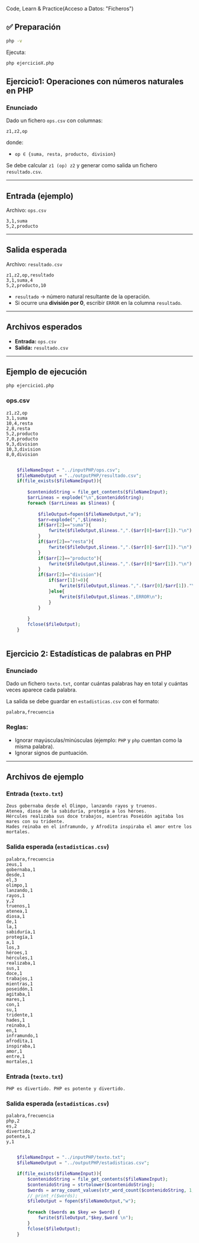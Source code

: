Code, Learn & Practice(Acceso a Datos: "Ficheros")

## ✅ Preparación

```bash
php -v
```

Ejecuta:

```bash
php ejercicioX.php
```

## Ejercicio1: Operaciones con números naturales en PHP

### Enunciado

Dado un fichero `ops.csv` con columnas:

```code
z1,z2,op
```

donde:

- `op ∈ {suma, resta, producto, division}`  

Se debe calcular `z1 (op) z2` y generar como salida un fichero `resultado.csv`.

---

## Entrada (ejemplo)

Archivo: `ops.csv`

```csv
3,1,suma
5,2,producto
```

---

## Salida esperada

Archivo: `resultado.csv`

```csv
z1,z2,op,resultado
3,1,suma,4
5,2,producto,10
```

- `resultado` → número natural resultante de la operación.  
- Si ocurre una **división por 0**, escribir `ERROR` en la columna `resultado`.

---

## Archivos esperados

- **Entrada:** `ops.csv`  
- **Salida:** `resultado.csv`  

---

## Ejemplo de ejecución

```bash
php ejercicio1.php
```

### ops.csv

```code
z1,z2,op
3,1,suma
10,4,resta
2,8,resta
5,2,producto
7,0,producto
9,3,division
10,3,division
8,0,division
```

```php

    $fileNameInput = "../inputPHP/ops.csv";
    $fileNameOutput = "../outputPHP/resultado.csv";
    if(file_exists($fileNameInput)){
        
        $contenidoString = file_get_contents($fileNameInput);
        $arrLineas = explode("\n",$contenidoString);
        foreach ($arrLineas as $lineas) {
            
            $fileOutput=fopen($fileNameOutput,"a");
            $arr=explode(",",$lineas);
            if($arr[2]=="suma"){
                fwrite($fileOutput,$lineas.",".($arr[0]+$arr[1])."\n");
            }
            if($arr[2]=="resta"){
                fwrite($fileOutput,$lineas.",".($arr[0]-$arr[1])."\n");
            }
            if($arr[2]=="producto"){
                fwrite($fileOutput,$lineas.",".($arr[0]*$arr[1])."\n");
            }
            if($arr[2]=="division"){
                if($arr[1]!=0){
                    fwrite($fileOutput,$lineas.",".($arr[0]/$arr[1])."\n");
                }else{
                    fwrite($fileOutput,$lineas.",ERROR\n");
                }
            }
            
        }
        fclose($fileOutput);
    }
    
```

## Ejercicio 2: Estadísticas de palabras en PHP

### Enunciado

Dado un fichero `texto.txt`, contar cuántas palabras hay en total y cuántas veces aparece cada palabra.  

La salida se debe guardar en `estadisticas.csv` con el formato:

```code
palabra,frecuencia
```

### Reglas:

- Ignorar mayúsculas/minúsculas (ejemplo: `PHP` y `php` cuentan como la misma palabra).  
- Ignorar signos de puntuación.  

---

## Archivos de ejemplo

### Entrada (`texto.txt`)

```code
Zeus gobernaba desde el Olimpo, lanzando rayos y truenos. 
Atenea, diosa de la sabiduría, protegía a los héroes. 
Hércules realizaba sus doce trabajos, mientras Poseidón agitaba los mares con su tridente. 
Hades reinaba en el inframundo, y Afrodita inspiraba el amor entre los mortales.
```

### Salida esperada (`estadisticas.csv`)

```code
palabra,frecuencia
zeus,1
gobernaba,1
desde,1
el,3
olimpo,1
lanzando,1
rayos,1
y,2
truenos,1
atenea,1
diosa,1
de,1
la,1
sabiduría,1
protegía,1
a,1
los,3
héroes,1
hércules,1
realizaba,1
sus,1
doce,1
trabajos,1
mientras,1
poseidón,1
agitaba,1
mares,1
con,1
su,1
tridente,1
hades,1
reinaba,1
en,1
inframundo,1
afrodita,1
inspiraba,1
amor,1
entre,1
mortales,1
```

### Entrada (`texto.txt`)

```code
PHP es divertido. PHP es potente y divertido.
```

### Salida esperada (`estadisticas.csv`)

```code
palabra,frecuencia
php,2
es,2
divertido,2
potente,1
y,1
```

```php

    $fileNameInput = "../inputPHP/texto.txt";
    $fileNameOutput = "../outputPHP/estadisticas.csv";

    if(file_exists($fileNameInput)){
        $contenidoString = file_get_contents($fileNameInput);
        $contenidoString = strtolower($contenidoString);
        $words = array_count_values(str_word_count($contenidoString, 1, 'áéíóú'));
        // print_r($words);
        $fileOutput = fopen($fileNameOutput,"w");
        
        foreach ($words as $key => $word) {
            fwrite($fileOutput,"$key,$word \n");
        }
        fclose($fileOutput);
    }

```